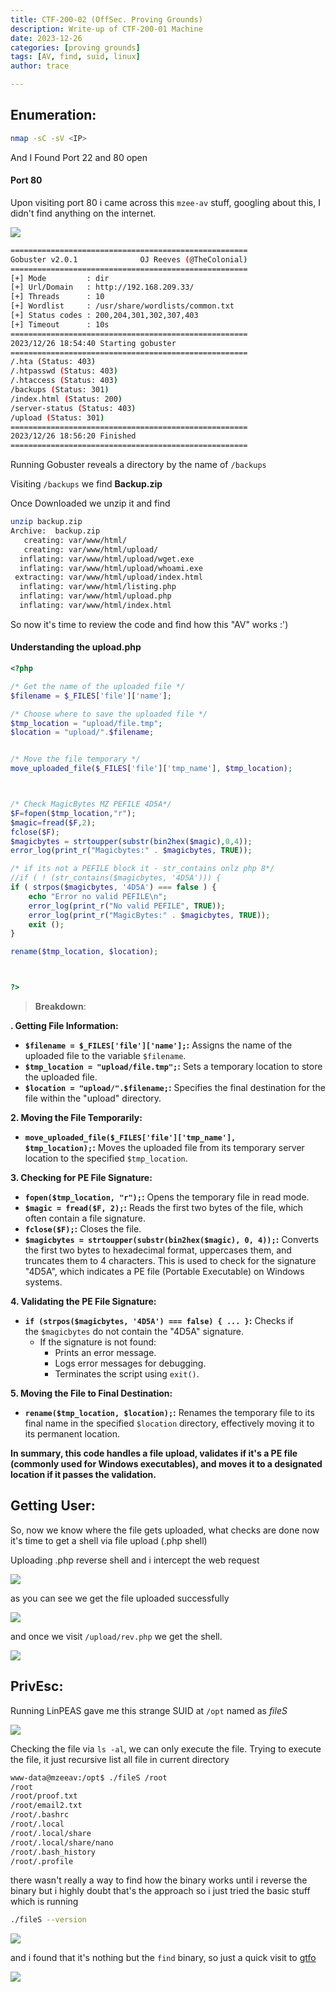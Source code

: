 ```yaml
---
title: CTF-200-02 (OffSec. Proving Grounds)
description: Write-up of CTF-200-01 Machine
date: 2023-12-26 
categories: [proving grounds]
tags: [AV, find, suid, linux]
author: trace

---
```


## Enumeration:

```bash
nmap -sC -sV <IP>
```

And I Found Port 22 and 80 open

#### Port 80

Upon visiting port 80 i came across this `mzee-av` stuff, googling about this, I didn't find anything on the internet.

![](../../assets/writeups/2023-12-26-CTF-200-02/port80.png)

```bash
=====================================================
Gobuster v2.0.1              OJ Reeves (@TheColonial)
=====================================================
[+] Mode         : dir
[+] Url/Domain   : http://192.168.209.33/
[+] Threads      : 10
[+] Wordlist     : /usr/share/wordlists/common.txt
[+] Status codes : 200,204,301,302,307,403
[+] Timeout      : 10s
=====================================================
2023/12/26 18:54:40 Starting gobuster
=====================================================
/.hta (Status: 403)
/.htpasswd (Status: 403)
/.htaccess (Status: 403)
/backups (Status: 301)
/index.html (Status: 200)
/server-status (Status: 403)
/upload (Status: 301)
=====================================================
2023/12/26 18:56:20 Finished
=====================================================
```

Running Gobuster reveals a directory by the name of `/backups` 

Visiting `/backups` we find **Backup.zip**

Once Downloaded we unzip it and find

```bash
unzip backup.zip 
Archive:  backup.zip
   creating: var/www/html/
   creating: var/www/html/upload/
  inflating: var/www/html/upload/wget.exe  
  inflating: var/www/html/upload/whoami.exe  
 extracting: var/www/html/upload/index.html  
  inflating: var/www/html/listing.php  
  inflating: var/www/html/upload.php  
  inflating: var/www/html/index.html  
```

So now it's time to review the code and find how this "AV" works :')

#### Understanding the upload.php

```php
<?php

/* Get the name of the uploaded file */
$filename = $_FILES['file']['name'];

/* Choose where to save the uploaded file */
$tmp_location = "upload/file.tmp";
$location = "upload/".$filename;


/* Move the file temporary */
move_uploaded_file($_FILES['file']['tmp_name'], $tmp_location);



/* Check MagicBytes MZ PEFILE 4D5A*/
$F=fopen($tmp_location,"r");
$magic=fread($F,2);
fclose($F);
$magicbytes = strtoupper(substr(bin2hex($magic),0,4)); 
error_log(print_r("Magicbytes:" . $magicbytes, TRUE));

/* if its not a PEFILE block it - str_contains onlz php 8*/
//if ( ! (str_contains($magicbytes, '4D5A'))) {
if ( strpos($magicbytes, '4D5A') === false ) {
    echo "Error no valid PEFILE\n";
    error_log(print_r("No valid PEFILE", TRUE));
    error_log(print_r("MagicBytes:" . $magicbytes, TRUE));
    exit ();
}

rename($tmp_location, $location);



?>
```

> **Breakdown**:

**. Getting File Information:**

- **`$filename = $_FILES['file']['name'];`:** Assigns the name of the uploaded file to the variable `$filename`.
- **`$tmp_location = "upload/file.tmp";`:** Sets a temporary location to store the uploaded file.
- **`$location = "upload/".$filename;`:** Specifies the final destination for the file within the "upload" directory.

**2. Moving the File Temporarily:**

- **`move_uploaded_file($_FILES['file']['tmp_name'], $tmp_location);`:** Moves the uploaded file from its temporary server location to the specified `$tmp_location`.

**3. Checking for PE File Signature:**

- **`fopen($tmp_location, "r");`:** Opens the temporary file in read mode.
- **`$magic = fread($F, 2);`:** Reads the first two bytes of the file, which often contain a file signature.
- **`fclose($F);`:** Closes the file.
- **`$magicbytes = strtoupper(substr(bin2hex($magic), 0, 4));`:** Converts the first two bytes to hexadecimal format, uppercases them, and truncates them to 4 characters. This is used to check for the signature "4D5A", which indicates a PE file (Portable Executable) on Windows systems.

**4. Validating the PE File Signature:**

- **`if (strpos($magicbytes, '4D5A') === false) { ... }`:** Checks if the `$magicbytes` do not contain the "4D5A" signature.
  - If the signature is not found:
    - Prints an error message.
    - Logs error messages for debugging.
    - Terminates the script using `exit()`.

**5. Moving the File to Final Destination:**

- **`rename($tmp_location, $location);`:** Renames the temporary file to its final name in the specified `$location` directory, effectively moving it to its permanent location.

**In summary, this code handles a file upload, validates if it's a PE file (commonly used for Windows executables), and moves it to a designated location if it passes the validation.**

## Getting User:

So, now we know where the file gets uploaded, what checks are done now it's time to get a shell via file upload (.php shell)

Uploading .php reverse shell and i intercept the web request

![](../../assets/writeups/2023-12-26-CTF-200-02/addingmagicbytes.png)

as you can see we get the file uploaded successfully

![](../../assets/writeups/2023-12-26-CTF-200-02/fileuploadedsucsessful.png)

and once we visit `/upload/rev.php` we get the shell.

![](../../assets/writeups/2023-12-26-CTF-200-02/gotrevshell.png)

## PrivEsc:

Running LinPEAS gave me this strange SUID at `/opt` named as *fileS*

![](../../assets/writeups/2023-12-26-CTF-200-02/foundaninterestingbinary.png)

Checking the file via `ls -al`, we can only execute the file. Trying to execute the file, it just recursive list all file in current directory

```bash
www-data@mzeeav:/opt$ ./fileS /root
/root
/root/proof.txt
/root/email2.txt
/root/.bashrc
/root/.local
/root/.local/share
/root/.local/share/nano
/root/.bash_history
/root/.profile
```

there wasn't really a way to find how the binary works until i reverse the binary but i highly doubt that's the approach so i just tried the basic stuff which is running

```bash
./fileS --version
```

![](../../assets/writeups/2023-12-26-CTF-200-02/itsFINDBINARY.png)

and i found that it's nothing but the `find` binary, so just a quick visit to [gtfo](https://gtfobins.github.io/gtfobins/find/#suid)

![](../../assets/writeups/2023-12-26-CTF-200-02/rooted.png)
